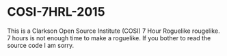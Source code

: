 # COSI-7HRL-2015

This is a Clarkson Open Source Institute (COSI) 7 Hour Roguelike rougelike. 7 hours is not enough time to make a roguelike. If you bother to read the source code I am sorry.
